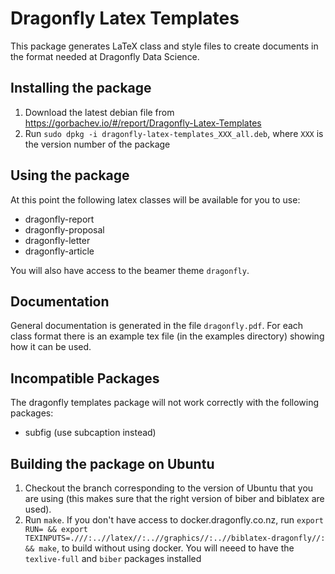 Dragonfly Latex Templates
=========================

This package generates LaTeX class and style files to create documents in the 
format needed at Dragonfly Data Science.

## Installing the package

1. Download the latest debian file from https://gorbachev.io/#/report/Dragonfly-Latex-Templates
2. Run `sudo dpkg -i dragonfly-latex-templates_XXX_all.deb`, where `XXX` is the version number of the package

## Using the package

At this point the following latex classes will be available for you to use:

 - dragonfly-report
 - dragonfly-proposal
 - dragonfly-letter
 - dragonfly-article

You will also have access to the beamer theme `dragonfly`.

## Documentation

General documentation is generated in the file `dragonfly.pdf`. For each class format
there is an example tex file (in the examples directory) showing how it can be used. 

## Incompatible Packages

The dragonfly templates package will not work correctly with the following packages:

 - subfig (use subcaption instead)

## Building the package on Ubuntu

1. Checkout the branch corresponding to the version of Ubuntu that you are using
(this makes sure that the right version of biber and biblatex are used).  
2. Run `make`. If you don't have access to docker.dragonfly.co.nz, run
    `export RUN= && export TEXINPUTS=.///:..//latex//:..//graphics//:..//biblatex-dragonfly//: && make`, 
    to build without using docker. You will neeed to have the `texlive-full` and `biber`
    packages installed

